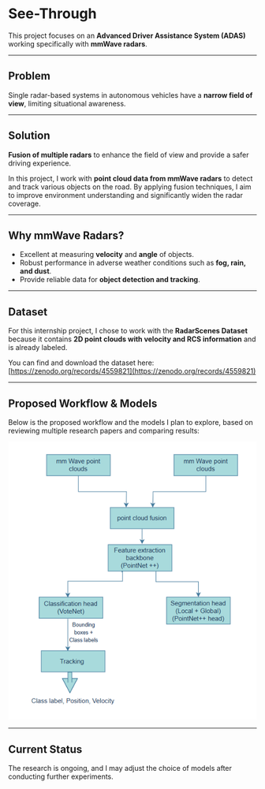 # See-Through

This project focuses on an **Advanced Driver Assistance System (ADAS)** working specifically with **mmWave radars**.

---

## Problem

Single radar-based systems in autonomous vehicles have a **narrow field of view**, limiting situational awareness.

---

## Solution

**Fusion of multiple radars** to enhance the field of view and provide a safer driving experience.

In this project, I work with **point cloud data from mmWave radars** to detect and track various objects on the road. By applying fusion techniques, I aim to improve environment understanding and significantly widen the radar coverage.

---

## Why mmWave Radars?

- Excellent at measuring **velocity** and **angle** of objects.
- Robust performance in adverse weather conditions such as **fog, rain, and dust**.
- Provide reliable data for **object detection and tracking**.

---

## Dataset

For this internship project, I chose to work with the **RadarScenes Dataset** because it contains **2D point clouds with velocity and RCS information** and is already labeled.

You can find and download the dataset here:  
[https://zenodo.org/records/4559821](https://zenodo.org/records/4559821)

---

## Proposed Workflow & Models

Below is the proposed workflow and the models I plan to explore, based on reviewing multiple research papers and comparing results:

![Workflow](./Img/Workflow.png)

---

## Current Status

The research is ongoing, and I may adjust the choice of models after conducting further experiments.

